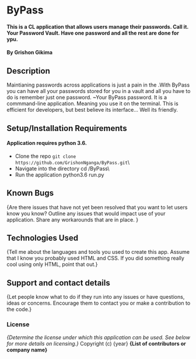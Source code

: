 # ByPass
#### This is a CL application that allows users manage their passwords. Call it. Your Password Vault. Have one password and all the rest are done for ypu.

#### By **Grishon Gikima**
## Description
Maintianing passwords across applications is just a pain in the .With ByPass you can have all your passwords stored for you in a vault and all you have to do is remember just one password. ~Your ByPass password.
It is a commmand-line application. Meaning you use it on the terminal. This is efficient for developers, but best believe its interface... Well its friendly.
## Setup/Installation Requirements
#### Application requires python 3.6. 
* Clone the repo `git clone https://github.com/GrishonNganga/ByPass.git`\
* Navigate into the directory cd /ByPass\
* Run the application python3.6 run.py

## Known Bugs
{Are there issues that have not yet been resolved that you want to let users know you know? Outline any issues that would impact use of your application. Share any workarounds that are in place. }
## Technologies Used
{Tell me about the languages and tools you used to create this app. Assume that I know you probably used HTML and CSS. If you did something really cool using only HTML, point that out.}
## Support and contact details
{Let people know what to do if they run into any issues or have questions, ideas or concerns.  Encourage them to contact you or make a contribution to the code.}
### License
*{Determine the license under which this application can be used.  See below for more details on licensing.}*
Copyright (c) {year} **{List of contributors or company name}**